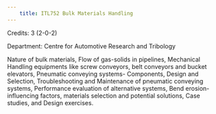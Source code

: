 ```yaml
---
    title: ITL752 Bulk Materials Handling
---
```

Credits: 3 (2-0-2)

Department: Centre for Automotive Research and Tribology

Nature of bulk materials, Flow of gas-solids in pipelines, Mechanical Handling equipments like screw conveyors, belt conveyors and bucket elevators, Pneumatic conveying systems- Components, Design and Selection, Troubleshooting and Maintenance of pneumatic conveying systems, Performance evaluation of alternative systems, Bend erosion-influencing factors, materials selection and potential solutions, Case studies, and Design exercises.